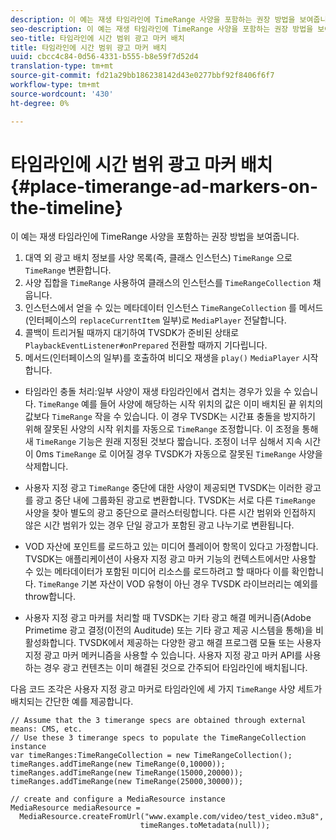 ```yaml
---
description: 이 예는 재생 타임라인에 TimeRange 사양을 포함하는 권장 방법을 보여줍니다.
seo-description: 이 예는 재생 타임라인에 TimeRange 사양을 포함하는 권장 방법을 보여줍니다.
seo-title: 타임라인에 시간 범위 광고 마커 배치
title: 타임라인에 시간 범위 광고 마커 배치
uuid: cbcc4c84-0d56-4331-b555-b8e59f7d52d4
translation-type: tm+mt
source-git-commit: fd21a29bb186238142d43e0277bbf92f8406f6f7
workflow-type: tm+mt
source-wordcount: '430'
ht-degree: 0%

---
```



# 타임라인에 시간 범위 광고 마커 배치 {#place-timerange-ad-markers-on-the-timeline}

이 예는 재생 타임라인에 TimeRange 사양을 포함하는 권장 방법을 보여줍니다.

1. 대역 외 광고 배치 정보를 사양 목록(즉, 클래스 인스턴스) `TimeRange` 으로 `TimeRange` 변환합니다.
1. 사양 집합을 `TimeRange` 사용하여 클래스의 인스턴스를 `TimeRangeCollection` 채웁니다.
1. 인스턴스에서 얻을 수 있는 메타데이터 인스턴스 `TimeRangeCollection` 를 메서드(인터페이스의 `replaceCurrentItem` 일부)로 `MediaPlayer` 전달합니다.
1. 콜백이 트리거될 때까지 대기하여 TVSDK가 준비된 상태로 `PlaybackEventListener#onPrepared` 전환할 때까지 기다립니다.
1. 메서드(인터페이스의 일부)를 호출하여 비디오 재생을 `play()` `MediaPlayer` 시작합니다.

* 타임라인 충돌 처리:일부 사양이 재생 타임라인에서 겹치는 경우가 있을 수 있습니다. `TimeRange` 예를 들어 사양에 해당하는 시작 위치의 값은 이미 배치된 끝 위치의 값보다 `TimeRange` 작을 수 있습니다. 이 경우 TVSDK는 시간표 충돌을 방지하기 위해 잘못된 사양의 시작 위치를 자동으로 `TimeRange` 조정합니다. 이 조정을 통해 새 `TimeRange` 기능은 원래 지정된 것보다 짧습니다. 조정이 너무 심해서 지속 시간이 0ms `TimeRange` 로 이어질 경우 TVSDK가 자동으로 잘못된 `TimeRange` 사양을 삭제합니다.

* 사용자 지정 광고 `TimeRange` 중단에 대한 사양이 제공되면 TVSDK는 이러한 광고를 광고 중단 내에 그룹화된 광고로 변환합니다. TVSDK는 서로 다른 `TimeRange` 사양을 찾아 별도의 광고 중단으로 클러스터링합니다. 다른 시간 범위와 인접하지 않은 시간 범위가 있는 경우 단일 광고가 포함된 광고 나누기로 변환됩니다.

* VOD 자산에 포인트를 로드하고 있는 미디어 플레이어 항목이 있다고 가정합니다. TVSDK는 애플리케이션이 사용자 지정 광고 마커 기능의 컨텍스트에서만 사용할 수 있는 메타데이터가 포함된 미디어 리소스를 로드하려고 할 때마다 이를 확인합니다. `TimeRange` 기본 자산이 VOD 유형이 아닌 경우 TVSDK 라이브러리는 예외를 throw합니다.

* 사용자 지정 광고 마커를 처리할 때 TVSDK는 기타 광고 해결 메커니즘(Adobe Primetime 광고 결정(이전의 Auditude) 또는 기타 광고 제공 시스템을 통해)을 비활성화합니다. TVSDK에서 제공하는 다양한 광고 해결 프로그램 모듈 또는 사용자 지정 광고 마커 메커니즘을 사용할 수 있습니다. 사용자 지정 광고 마커 API를 사용하는 경우 광고 컨텐츠는 이미 해결된 것으로 간주되어 타임라인에 배치됩니다.

<!--<a id="example_639BD1B66CE74F3DB65ED06CAD23EB09"></a>-->

다음 코드 조각은 사용자 지정 광고 마커로 타임라인에 세 가지 `TimeRange` 사양 세트가 배치되는 간단한 예를 제공합니다.

```
// Assume that the 3 timerange specs are obtained through external means: CMS, etc. 
// Use these 3 timerange specs to populate the TimeRangeCollection instance 
var timeRanges:TimeRangeCollection = new TimeRangeCollection(); 
timeRanges.addTimeRange(new TimeRange(0,10000)); 
timeRanges.addTimeRange(new TimeRange(15000,20000)); 
timeRanges.addTimeRange(new TimeRange(25000,30000)); 
  
// create and configure a MediaResource instance 
MediaResource mediaResource =  
  MediaResource.createFromUrl("www.example.com/video/test_video.m3u8",  
                             timeRanges.toMetadata(null));
```
